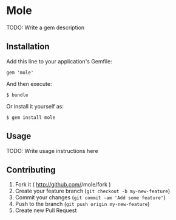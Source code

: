 # Mole

TODO: Write a gem description

## Installation

Add this line to your application's Gemfile:

    gem 'mole'

And then execute:

    $ bundle

Or install it yourself as:

    $ gem install mole

## Usage

TODO: Write usage instructions here

## Contributing

1. Fork it ( http://github.com/<my-github-username>/mole/fork )
2. Create your feature branch (`git checkout -b my-new-feature`)
3. Commit your changes (`git commit -am 'Add some feature'`)
4. Push to the branch (`git push origin my-new-feature`)
5. Create new Pull Request
